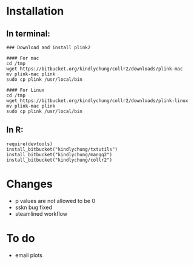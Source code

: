 
# Installation

## In terminal:

    ### Download and install plink2

    #### For mac
    cd /tmp
    wget https://bitbucket.org/kindlychung/collr2/downloads/plink-mac
    mv plink-mac plink
    sudo cp plink /usr/local/bin

    #### For Linux
    cd /tmp
    wget https://bitbucket.org/kindlychung/collr2/downloads/plink-linux
    mv plink-mac plink
    sudo cp plink /usr/local/bin

## In R:

    require(devtools)
    install_bitbucket("kindlychung/txtutils")
    install_bitbucket("kindlychung/manqq2")
    install_bitbucket("kindlychung/collr2")

# Changes


* p values are not allowed to be 0
* sskn bug fixed
* steamlined workflow

# To do

* email plots
